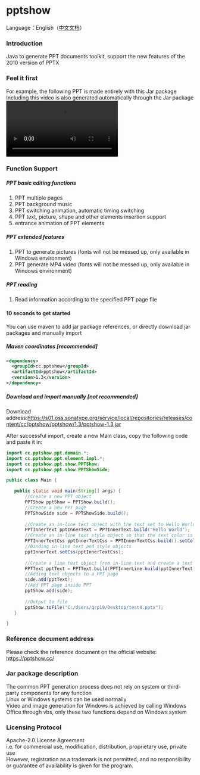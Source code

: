 # pptshow

Language：English（[中文文档](https://gitee.com/qiruipeng/pptshow)）

### Introduction

Java to generate PPT documents toolkit, support the new features of the 2010 version of PPTX 

### Feel it first
For example, the following PPT is made entirely with this Jar package  
Including this video is also generated automatically through the Jar package  
![演示视频](https://github.com/qrpcode/pptshow/raw/master/example.mp4 "演示视频")

### Function Support
##### PPT basic editing functions
1. PPT multiple pages
2. PPT background music
3. PPT switching animation, automatic timing switching
4. PPT text, picture, shape and other elements insertion support
5. entrance animation of PPT elements

##### PPT extended features
1. PPT to generate pictures (fonts will not be messed up, only available in Windows environment)
2. PPT generate MP4 video (fonts will not be messed up, only available in Windows environment)

##### PPT reading
1. Read information according to the specified PPT page file

#### 10 seconds to get started
You can use maven to add jar package references, or directly download jar packages and manually import

##### Maven coordinates [recommended]
```xml
<dependency>
  <groupId>cc.pptshow</groupId>
  <artifactId>pptshow</artifactId>
  <version>1.3</version>
</dependency>
```
##### Download and import manually [not recommended]
Download address:https://s01.oss.sonatype.org/service/local/repositories/releases/content/cc/pptshow/pptshow/1.3/pptshow-1.3.jar  

After successful import, create a new Main class, copy the following code and paste it in:
 ```java
import cc.pptshow.ppt.domain.*;
import cc.pptshow.ppt.element.impl.*;
import cc.pptshow.ppt.show.PPTShow;
import cc.pptshow.ppt.show.PPTShowSide;

public class Main {

    public static void main(String[] args) {
        //Create a new PPT object
        PPTShow pptShow = PPTShow.build();
        //Create a new PPT page
        PPTShowSide side = PPTShowSide.build();
        
        //Create an in-line text object with the text set to Hello World
        PPTInnerText pptInnerText = PPTInnerText.build("Hello World");
        //Create an in-line text style object so that the text color is red
        PPTInnerTextCss pptInnerTextCss = PPTInnerTextCss.build().setColor("FF00000");
        //Binding in-line text and style objects
        pptInnerText.setCss(pptInnerTextCss);
        
        //Create a line text object from in-line text and create a text object from a line text object
        PPTText pptText = PPTText.build(PPTInnerLine.build(pptInnerText));
        //Adding text objects to a PPT page
        side.add(pptText);
        //Add PPT page inside PPT
        pptShow.add(side);
        
        //Output to file
        pptShow.toFile("C:/Users/qrp19/Desktop/test4.pptx");
    }

}

 ```

### Reference document address

Please check the reference document on the official website: https://pptshow.cc/

### Jar package description

The common PPT generation process does not rely on system or third-party components for any function  
Linux or Windows systems can be used normally  
Video and image generation for Windows is achieved by calling Windows Office through vbs, only these two functions depend on Windows system

### Licensing Protocol
Apache-2.0 License Agreement  
i.e. for commercial use, modification, distribution, proprietary use, private use  
However, registration as a trademark is not permitted, and no responsibility or guarantee of availability is given for the program.